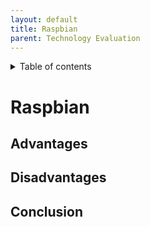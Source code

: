 ```yaml
---
layout: default
title: Raspbian
parent: Technology Evaluation
---
```


<details close markdown="block">
  <summary>
    Table of contents
  </summary>
  {: .text-delta }
1. TOC
{:toc}
</details>

# Raspbian

## Advantages

## Disadvantages

## Conclusion